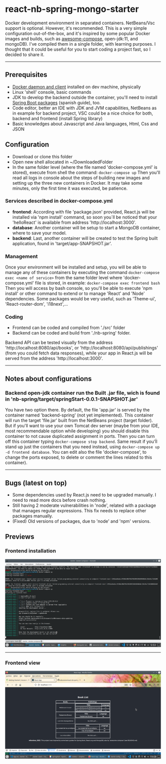 # react-nb-spring-mongo-starter
Docker development environment in separated containers. NetBeans/Vsc support is optional. However, it's recommended. This is a very simple configuration out-of-the-box, and it's inspired by some popular Docker images and builds, such as [awesome-compose](https://github.com/docker/awesome-compose), open-jdk:11, and mongoDB). I've compiled them in a single folder, with learning purposes. I thought that it could be useful for you to start coding a project fast, so I decided to share it.

***

## Prerequisites

* [Docker daemon and client](https://docs.docker.com/engine/install/ubuntu/) installed on dev machine, physically
* Linux 'shell' console, basic commands
* JDK to develop the backend outside the container, you'll need to install [Spring Boot packages](http://www.profesor-p.com/2018/08/27/instalar-plugin-spring-boot-con-netbeans-9-en-ubuntu-18-04/) (spanish guide), too.
* Code editor, better an IDE with JDK and JVM capabilities, NetBeans as in example for backend project, VSC could be a nice choice for both, backend and frontend (install Spring library)
* Basic knowledges about Javascript and Java languages, Html, Css and JSON 

## Configuration

* Download or clone this folder
* Open new shell allocated in ~/DownloadedFolder
* In the same folder level (where the file named 'docker-compose.yml' is stored), execute from shell the command:
` docker-compose up `
Then you'll read all logs in console about  the steps of building new images and setting up the three new containers in Docker. It may take some minutes, only the first time it was executed, be patience.

### Services described in docker-compose.yml

* **frontend**: According with file 'package.json' provided, React.js will be installed via 'npm install' command, so soon you´ll be noticed that your 'helloReact' is available from address 'http://localhost:3000'.
* **database**: Another container will be setup to start a MongoDB container, where to save your model.
* **backend**: Last, another container will be created to test the Spring built application, found in 'target/app-SNAPSHOT.jar'.

### Management

Once your environment will be installed and setup, you will be able to manage any of these containers by executing the command `docker-compose exec <name of service>` from the same folder level where 'docker-compose.yml' file is stored, in example: 
` docker-compose exec frontend bash `
Then you will access by bash console, so you'll be able to execute 'npm install' or other command to extend or to manage 'React' and 'Node' dependencies. Some packages would be very useful, such as 'Theme-ui', 'React-router-dom', 'i18next',... 

### Coding

* Frontend can be coded and compiled from './src' folder
* Backend can be coded and build from './nb-spring' folder.

Backend API can be tested visually from the address 'http://localhost:8080/api/books', or 'http://localhost:8080/api/publishings' (from you could fetch data responses), while your app in React.js will be served from the address 'http://localhost:3000'.

***
## Notes about configurations

### Backend open-jdk container run the Built .jar file, wich is found in 'nb-spring/target/springStart-0.0.1-SNAPSHOT.jar'

You have two option there. By default, the file 'app.jar' is served by the container named 'backend-spring' (not yet implemented). This container will run the target 'file.jar' built from the NetBeans project (target folder). But if you'll want to use your own Tomcat dev server (maybe from your IDE, most recommendable option while developing) you should disable this container to not cause duplicated assignment in ports. Then you can turn off this container typing `docker-compose stop backend`. Same result if you'ĺl stand up just the containers that you need instead, using `docker-compose up -d frontend database`. You can edit also the file 'docker-compose', to change the ports exposed, to delete or comment the lines related to this container).

***
## Bugs (latest on top)

* Some dependencies used by React.js need to be upgraded manually. I need to read more docs before crash nothing.
* Still having 2 moderate vulnerabilities in 'node', related with a package that manages regular expressions. This fix needs to replace other packages manually.
* (Fixed) Old versions of packages, due to 'node' and 'npm' versions.

## Previews

### Frontend installation

![Installation preview](react-container.png)

***

### Frontend view

![Frontend preview](frontend-preview.png)
